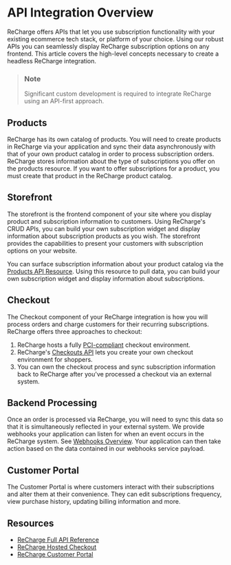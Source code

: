 # API Integration Overview

ReCharge offers APIs that let you use subscription functionality with your existing ecommerce tech stack, or platform of your choice. Using our robust APIs you can seamlessly display ReCharge subscription options on any frontend. This article covers the high-level concepts necessary to create a headless ReCharge integration.

> ### Note
> Significant custom development is required to integrate ReCharge using an API-first approach.

## Products
ReCharge has its own catalog of products. You will need to create products in ReCharge via your application and sync their data asynchronously with that of your own product catalog in order to process subscription orders. ReCharge stores information about the type of subscriptions you offer on the products resource. If you want to offer subscriptions for a product, you must create that product in the ReCharge product catalog.

## Storefront

The storefront is the frontend component of your site where you display product and subscription information to customers. Using ReCharge's CRUD APIs, you can build your own subscription widget and display information about subscription products as you wish.
The storefront provides the capabilities to present your customers with subscription options on your website.  

You can surface subscription information about your product catalog via the [Products API Resource](https://developer.rechargepayments.com/#products). Using this resource to pull data, you can build your own subscription widget and display information about subscriptions.

## Checkout 
The Checkout component of your ReCharge integration is how you will process orders and charge customers for their recurring subscriptions. ReCharge offers three approaches to checkout: 

1. ReCharge hosts a fully [PCI-compliant](https://www.pcisecuritystandards.org/) checkout environment. 
2. ReCharge's [Checkouts API](docs/checkouts.md) lets you create your own checkout environment for shoppers.
3. You can own the checkout process and sync subscription information back to ReCharge after you've processed a checkout via an external system.

## Backend Processing
Once an order is processed via ReCharge, you will need to sync this data so that it is simultaneously reflected in your external system. We provide webhooks your application can listen for when an event occurs in the ReCharge system. See [Webhooks Overview](docs/webhooks-overview.md). Your application can then take action based on the data contained in our webhooks service payload.

## Customer Portal

The Customer Portal is where customers interact with their subscriptions and alter them at their convenience. They can edit subscriptions frequency, view purchase history, updating billing information and more.

## Resources
- [ReCharge Full API Reference](https://developer.rechargepayments.com/)
- [ReCharge Hosted Checkout](https://support.rechargepayments.com/hc/en-us/articles/360008682954-Customizing-the-ReCharge-checkout)
- [ReCharge Customer Portal](https://support.rechargepayments.com/hc/en-us/articles/360008683274-Customer-portal-)
